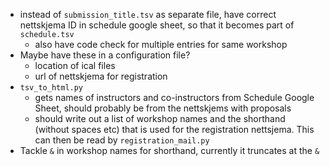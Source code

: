 
* instead of `submission_title.tsv` as separate file,
  have correct nettskjema ID in schedule google sheet,
  so that it becomes part of `schedule.tsv`
  * also have code check for multiple entries for same workshop
* Maybe have these in a configuration file?
    * location of ical files
    * url of nettskjema for registration
* `tsv_to_html.py`
  * gets names of instructors and co-instructors from Schedule Google Sheet,
    should probably be from the nettskjems with proposals
  * should write out a list of workshop names and the shorthand (without spaces etc)
    that is used for the registration nettsjema.
    This can then be read by `registration_mail.py`
* Tackle `&` in workshop names for shorthand, currently it truncates at the `&`
